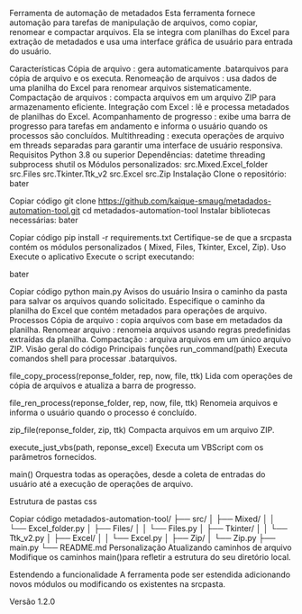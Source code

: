 Ferramenta de automação de metadados
Esta ferramenta fornece automação para tarefas de manipulação de arquivos, como copiar, renomear e compactar arquivos. Ela se integra com planilhas do Excel para extração de metadados e usa uma interface gráfica de usuário para entrada do usuário.

Características
Cópia de arquivo : gera automaticamente .batarquivos para cópia de arquivo e os executa.
Renomeação de arquivos : usa dados de uma planilha do Excel para renomear arquivos sistematicamente.
Compactação de arquivos : compacta arquivos em um arquivo ZIP para armazenamento eficiente.
Integração com Excel : lê e processa metadados de planilhas do Excel.
Acompanhamento de progresso : exibe uma barra de progresso para tarefas em andamento e informa o usuário quando os processos são concluídos.
Multithreading : executa operações de arquivo em threads separadas para garantir uma interface de usuário responsiva.
Requisitos
Python 3.8 ou superior
Dependências:
datetime
threading
subprocess
shutil
os
Módulos personalizados:
src.Mixed.Excel_folder
src.Files
src.Tkinter.Ttk_v2
src.Excel
src.Zip
Instalação
Clone o repositório:
bater

Copiar código
git clone https://github.com/kaique-smaug/metadados-automation-tool.git
cd metadados-automation-tool
Instalar bibliotecas necessárias:
bater

Copiar código
pip install -r requirements.txt
Certifique-se de que a srcpasta contém os módulos personalizados ( Mixed, Files, Tkinter, Excel, Zip).
Uso
Execute o aplicativo
Execute o script executando:

bater

Copiar código
python main.py
Avisos do usuário
Insira o caminho da pasta para salvar os arquivos quando solicitado.
Especifique o caminho da planilha do Excel que contém metadados para operações de arquivo.
Processos
Cópia de arquivo : copia arquivos com base em metadados da planilha.
Renomear arquivo : renomeia arquivos usando regras predefinidas extraídas da planilha.
Compactação : arquiva arquivos em um único arquivo ZIP.
Visão geral do código
Principais funções
run_command(path)
Executa comandos shell para processar .batarquivos.

file_copy_process(reponse_folder, rep, now, file, ttk)
Lida com operações de cópia de arquivos e atualiza a barra de progresso.

file_ren_process(reponse_folder, rep, now, file, ttk)
Renomeia arquivos e informa o usuário quando o processo é concluído.

zip_file(reponse_folder, zip, ttk)
Compacta arquivos em um arquivo ZIP.

execute_just_vbs(path, reponse_excel)
Executa um VBScript com os parâmetros fornecidos.

main()
Orquestra todas as operações, desde a coleta de entradas do usuário até a execução de operações de arquivo.

Estrutura de pastas
css

Copiar código
metadados-automation-tool/
├── src/
│   ├── Mixed/
│   │   └── Excel_folder.py
│   ├── Files/
│   │   └── Files.py
│   ├── Tkinter/
│   │   └── Ttk_v2.py
│   ├── Excel/
│   │   └── Excel.py
│   ├── Zip/
│       └── Zip.py
├── main.py
└── README.md
Personalização
Atualizando caminhos de arquivo
Modifique os caminhos main()para refletir a estrutura do seu diretório local.

Estendendo a funcionalidade
A ferramenta pode ser estendida adicionando novos módulos ou modificando os existentes na srcpasta.

Versão
1.2.0
